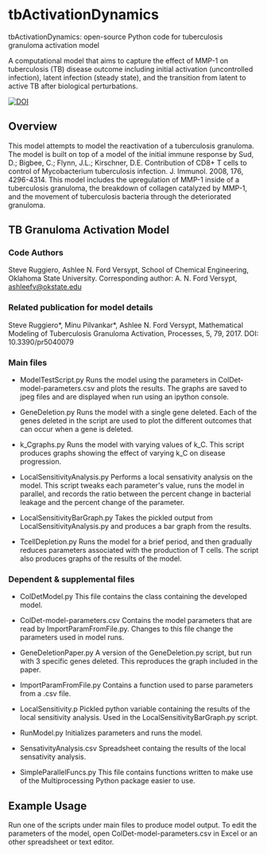 # tbActivationDynamics
tbActivationDynamics: open-source Python code for tuberculosis granuloma activation model

A computational model that aims to capture the effect of MMP-1 on tuberculosis (TB) disease outcome including initial activation (uncontrolled infection), latent infection (steady state), and the transition from latent to active TB after biological perturbations.

[![DOI](https://zenodo.org/badge/102527971.svg)](https://zenodo.org/badge/latestdoi/102527971) 

## Overview
This model attempts to model the reactivation of a tuberculosis granuloma.
The model is built on top of a model of the initial immune response by Sud, D.; Bigbee, C.; Flynn, J.L.; Kirschner, D.E. Contribution of CD8+ T cells to control of Mycobacterium tuberculosis infection. J. Immunol. 2008, 176, 4296-4314.
This model includes the upregulation of MMP-1 inside of a tuberculosis granuloma, the breakdown of collagen catalyzed by MMP-1,
and the movement of tuberculosis bacteria through the deteriorated granuloma.


## TB Granuloma Activation Model
### Code Authors
Steve Ruggiero, Ashlee N. Ford Versypt, 
School of Chemical Engineering,
Oklahoma State University.
Corresponding author: A. N. Ford Versypt, ashleefv@okstate.edu

### Related publication for model details
Steve Ruggiero*, Minu Pilvankar*, Ashlee N. Ford Versypt, Mathematical Modeling of Tuberculosis Granuloma Activation, Processes, 5, 79, 2017. DOI: 10.3390/pr5040079

### Main files

* ModelTestScript.py
   Runs the model using the parameters in ColDet-model-parameters.csv and plots the results. 
   The graphs are saved to jpeg files and are displayed when run using an ipython console.
	
* GeneDeletion.py
   Runs the model with a single gene deleted. Each of the genes deleted in the script
   are used to plot the different outcomes that can occur when a gene is deleted.
	
* k_Cgraphs.py
   Runs the model with varying values of k_C. This script produces graphs showing
   the effect of varying k_C on disease progression.
	
* LocalSensitivityAnalysis.py
   Performs a local sensativity analysis on the model. This script tweaks each parameter's
   value, runs the model in parallel, and records the ratio between the percent change in 
   bacterial leakage and the percent change of the parameter.
	
* LocalSensitivityBarGraph.py
   Takes the pickled output from LocalSensitivityAnalysis.py and produces a bar graph from the results.
	
* TcellDepletion.py
   Runs the model for a brief period, and then gradually reduces parameters associated
   with the production of T cells. The script also produces graphs of the results of the model.

### Dependent & supplemental files

* ColDetModel.py
	This file contains the class containing the developed model.
	
* ColDet-model-parameters.csv
	Contains the model parameters that are read by ImportParamFromFile.py.
	Changes to this file change the parameters used in model runs.
	
* GeneDeletionPaper.py
	A version of the GeneDeletion.py script, but run with 3 specific genes deleted.
	This reproduces the graph included in the paper.

* ImportParamFromFile.py
	Contains a function used to parse parameters from a .csv file.
	
* LocalSensitivity.p
	Pickled python variable containing the results of the local sensitivity analysis.
	Used in the LocalSensitivityBarGraph.py script.
	
* RunModel.py
	Initializes parameters and runs the model.
	
* SensativityAnalysis.csv
	Spreadsheet containg the results of the local sensativity analysis.
	
* SimpleParallelFuncs.py
	This file contains functions written to make use of the Multiprocessing Python
	package easier to use.

   
## Example Usage
Run one of the scripts under main files to produce model output. 
To edit the parameters of the model, open ColDet-model-parameters.csv in Excel or an other spreadsheet or text editor.
